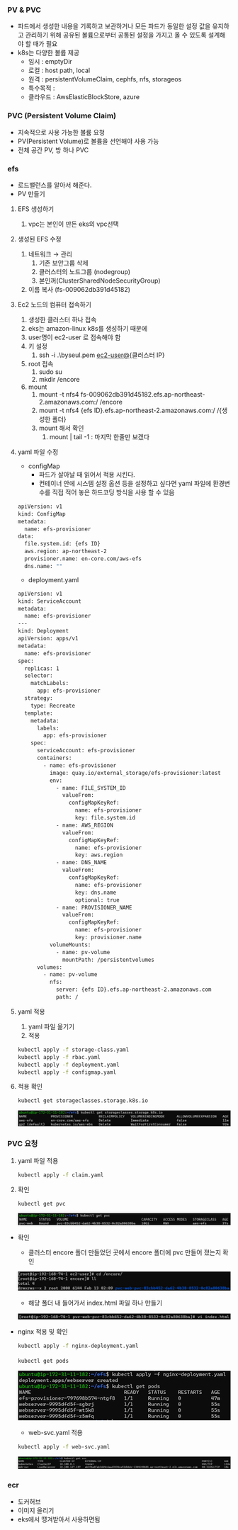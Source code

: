 ### PV & PVC

- 파드에서 생성한 내용을 기록하고 보관하거나 모든 파드가 동일한 설정 값을 유지하고 관리하기 위해 공유된 볼륨으로부터 공통된 설정을 가지고 올 수 있도록 설계해야 할 때가 필요
- k8s는 다양한 볼륨 제공
    - 임시 : emptyDir
    - 로컬 : host path, local
    - 원격 : persistentVolumeClaim, cephfs, nfs, storageos
    - 특수목적 :
    - 클라우드 : AwsElasticBlockStore, azure

### PVC (Persistent Volume Claim)

- 지속적으로 사용 가능한 볼륨 요청
- PV(Persistent Volume)로 볼륨을 선언해야 사용 가능
- 전체 공간 PV, 방 하나 PVC

### efs

- 로드밸런스를 알아서 해준다.
- PV 만들기
1. EFS 생성하기
    1. vpc는 본인이 만든 eks의 vpc선택
2. 생성된 EFS 수정
    1. 네트워크 → 관리
        1. 기존 보안그룹 삭제
        2. 클러스터의 노드그룹 (nodegroup)
        3. 본인꺼(ClusterSharedNodeSecurityGroup)
    2. 이름 복사 (fs-009062db391d45182)
3. Ec2 노드의 컴퓨터 접속하기
    1. 생성한 클러스터 하나 접속
    2. eks는 amazon-linux k8s를 생성하기 때문에
    3. user명이 ec2-user 로 접속해야 함
    4. 키 설정
        1. ssh -i .\byseul.pem [ec2-user@](mailto:ec2-user@43.203.159.181){클러스터 IP}
    5. root 접속
        1. sudo su
        2. mkdir /encore
    6. mount
        1. mount -t nfs4 fs-009062db391d45182.efs.ap-northeast-2.amazonaws.com:/ /encore
        2. mount -t nfs4 {efs ID}.efs.ap-northeast-2.amazonaws.com:/ /{생성한 폴더}
        3. mount 해서 확인
            1. mount | tail -1 : 마지막 한줄만 보겠다
4. yaml 파일 수정 
    - configMap
        - 파드가 살아날 때 읽어서 적용 시킨다.
        - 컨테이너 안에 시스템 설정 옵션 등을 설정하고 싶다면 yaml 파일에 환경변수를 직접 적어 놓은 하드코딩 방식을 사용 할 수 있음
    
    ```bash
    apiVersion: v1
    kind: ConfigMap
    metadata:
      name: efs-provisioner
    data:
      file.system.id: {efs ID}
      aws.region: ap-northeast-2
      provisioner.name: en-core.com/aws-efs
      dns.name: ""
    ```
    
    - deployment.yaml
    
    ```bash
    apiVersion: v1
    kind: ServiceAccount
    metadata:
      name: efs-provisioner
    ---
    kind: Deployment
    apiVersion: apps/v1
    metadata:
      name: efs-provisioner
    spec:
      replicas: 1
      selector:
        matchLabels:
          app: efs-provisioner
      strategy:
        type: Recreate 
      template:
        metadata:
          labels:
            app: efs-provisioner
        spec:
          serviceAccount: efs-provisioner
          containers:
            - name: efs-provisioner
              image: quay.io/external_storage/efs-provisioner:latest
              env:
                - name: FILE_SYSTEM_ID
                  valueFrom:
                    configMapKeyRef:
                      name: efs-provisioner
                      key: file.system.id
                - name: AWS_REGION
                  valueFrom:
                    configMapKeyRef:
                      name: efs-provisioner
                      key: aws.region
                - name: DNS_NAME
                  valueFrom:
                    configMapKeyRef:
                      name: efs-provisioner
                      key: dns.name
                      optional: true
                - name: PROVISIONER_NAME
                  valueFrom:
                    configMapKeyRef:
                      name: efs-provisioner
                      key: provisioner.name
              volumeMounts:
                - name: pv-volume
                  mountPath: /persistentvolumes
          volumes:
            - name: pv-volume
              nfs:
                server: {efs ID}.efs.ap-northeast-2.amazonaws.com	
                path: /
    ```
    
5. yaml 적용
    1. yaml 파일 옮기기
    2. 적용
    
    ```bash
    kubectl apply -f storage-class.yaml
    kubectl apply -f rbac.yaml
    kubectl apply -f deployment.yaml 
    kubectl apply -f configmap.yaml
    ```
    
6. 적용 확인
    
    ```bash
    kubectl get storageclasses.storage.k8s.io
    ```
    
    ![1](../img/kube9.png)
    

### PVC 요청

1. yaml 파일 적용
    
    ```bash
    kubectl apply -f claim.yaml
    ```
    
2. 확인
    
    ```bash
    kubectl get pvc
    ```
    
    ![2](../img/kube10.png)
    

- 확인
    - 클러스터 encore 폴더 만들었던 곳에서 encore 폴더에 pvc 만들어 졌는지 확인
    
    ![3](../img/kube11.png)
    
    - 해당 폴더 내 들어가서 index.html 파일 하나 만들기
    
    ![4](../img/kube12.png)
    
- nginx 적용 및 확인
    
    ```bash
    kubectl apply -f nginx-deployment.yaml
    
    kubectl get pods
    ```
    
    ![5](../img/kube13.png)
    
    - web-svc.yaml 적용
    
    ```bash
    kubectl apply -f web-svc.yaml
    ```
    
    ![6](../img/kube14.png)
    

### ecr

- 도커허브
- 이미지 올리기
- eks에서 떙겨받아서 사용하면됨